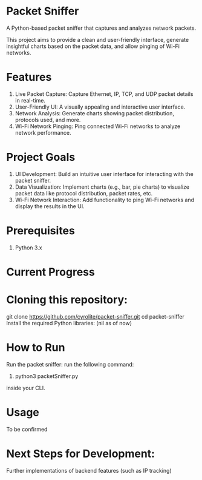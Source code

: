 # Packet Sniffer
A Python-based packet sniffer that captures and analyzes network packets. 

This project aims to provide a clean and user-friendly interface, generate insightful charts based on the packet data, and allow pinging of Wi-Fi networks.

# Features
1. Live Packet Capture: Capture Ethernet, IP, TCP, and UDP packet details in real-time.
2. User-Friendly UI: A visually appealing and interactive user interface.
3. Network Analysis: Generate charts showing packet distribution, protocols used, and more.
4. Wi-Fi Network Pinging: Ping connected Wi-Fi networks to analyze network performance.

# Project Goals
1. UI Development: Build an intuitive user interface for interacting with the packet sniffer.
2. Data Visualization: Implement charts (e.g., bar, pie charts) to visualize packet data like protocol distribution, packet rates, etc.
3. Wi-Fi Network Interaction: Add functionality to ping Wi-Fi networks and display the results in the UI.

# Prerequisites
1. Python 3.x

# Current Progress


# Cloning this repository:
git clone https://github.com/cyrolite/packet-sniffer.git
cd packet-sniffer
Install the required Python libraries:
(nil as of now)

# How to Run
Run the packet sniffer:
run the following command: 
1. python3 packetSniffer.py 

inside your CLI.

# Usage
To be confirmed

# Next Steps for Development:
Further implementations of backend features (such as IP tracking)
